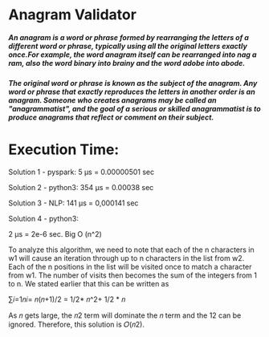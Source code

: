 # Anagram Validator

##### An anagram is a word or phrase formed by rearranging the letters of a different word or phrase, typically using all the original letters exactly once.For example, the word anagram itself can be rearranged into nag a ram, also the word binary into brainy and the word adobe into abode.

##### The original word or phrase is known as the subject of the anagram. Any word or phrase that exactly reproduces the letters in another order is an anagram. Someone who creates anagrams may be called an "anagrammatist", and the goal of a serious or skilled anagrammatist is to produce anagrams that reflect or comment on their subject.

# Execution Time:

Solution 1 - pyspark: 
  5 µs = 0.00000501 sec

Solution 2 - python3:
  354 µs = 0.00038 sec

Solution 3 - NLP: 
  141 µs = 0,000141 sec

Solution 4 - python3: 

  2 µs = 2e-6 sec. Big O (n^2) 

  To analyze this algorithm, we need to note that each of the n characters in w1 will cause an iteration through up to n characters in the list from w2. Each of the n positions in the list will be visited once to match a character from w1. The number of visits then becomes the sum of the integers from 1 to n. We stated earlier that this can be written as

  ∑𝑖=1𝑛𝑖= 𝑛(𝑛+1)/2 = 1/2* 𝑛^2+ 1/2 * 𝑛

  As 𝑛 gets large, the 𝑛2 term will dominate the 𝑛 term and the 12 can be ignored. Therefore, this solution is 𝑂(𝑛2).
